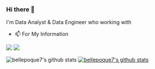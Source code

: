 ### Hi there 👋

I'm Data Analyst & Data Engineer who working with 


- 📫 For My Information 

<a href="https://blog.naver.com/bellepoque7" target="_blank"><img src="https://img.shields.io/badge/Naver-03C75A?style=flat-square&logo=Naver&logoColor=white"/></a>
<a href="https://www.linkedin.com/in/lim-jung-2263a516a" target="_blank"><img src="https://img.shields.io/badge/Linked-0A66C2?style=flat-square&logo=Linkedin&logoColor=white"/></a>

![bellepoque7's github stats](https://github-readme-stats.vercel.app/api?username=bellepoque7&show_icons=true)
[![bellepoque7's github stats](https://github-readme-stats.vercel.app/api/top-langs/?username=bellepoque7&show_icons=true&hide_border=true&title_color=004386&icon_color=004386&layout=compact)](https://github.com/bellepoque7)


<!--
**bellepoque7/bellepoque7** is a ✨ _special_ ✨ repository because its `README.md` (this file) appears on your GitHub profile.

Here are some ideas to get you started:

- 🔭 I’m currently working on ...
- 🌱 I’m currently learning ...
- 👯 I’m looking to collaborate on ...
- 🤔 I’m looking for help with ...
- 💬 Ask me about ...
- 📫 How to reach me: ...
- 😄 Pronouns: ...
- ⚡ Fun fact: ...
-->
